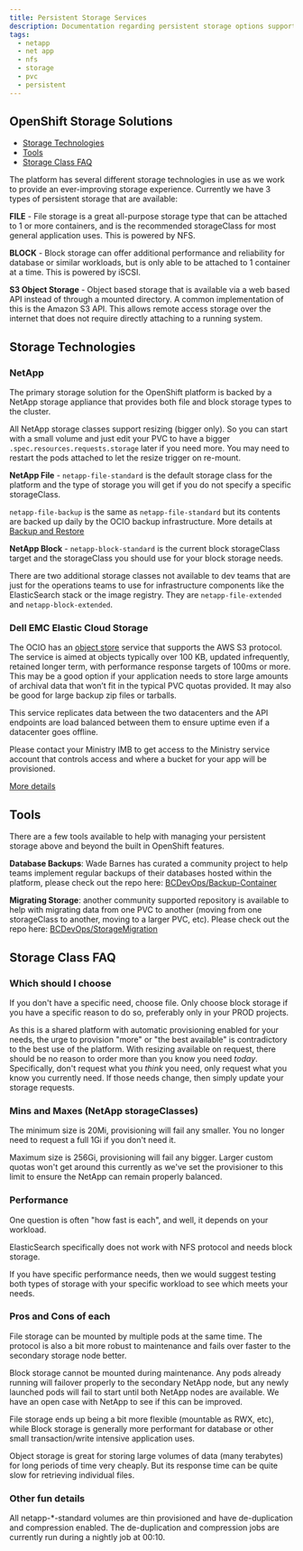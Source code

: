 ```yaml
---
title: Persistent Storage Services
description: Documentation regarding persistent storage options supported by the platform.
tags:
  - netapp
  - net app
  - nfs
  - storage
  - pvc
  - persistent
---
```


## OpenShift Storage Solutions

- [Storage Technologies](#storage-technologies)
- [Tools](#tools)
- [Storage Class FAQ](#storage-class-faq)

The platform has several different storage technologies in use as we work to provide an ever-improving storage experience. Currently we have 3 types of persistent storage that are available:

**FILE** - File storage is a great all-purpose storage type that can be attached to 1 or more containers, and is the recommended storageClass for most general application uses. This is powered by NFS.

**BLOCK** - Block storage can offer additional performance and reliability for database or similar workloads, but is only able to be attached to 1 container at a time. This is powered by iSCSI.

**S3 Object Storage** - Object based storage that is available via a web based API instead of through a mounted directory. A common implementation of this is the Amazon S3 API. This allows remote access storage over the internet that does not require directly attaching to a running system.

## Storage Technologies

### NetApp

The primary storage solution for the OpenShift platform is backed by a NetApp storage appliance that provides both file and block storage types to the cluster.

All NetApp storage classes support resizing (bigger only). So you can start with a small volume and just edit your PVC to have a bigger `.spec.resources.requests.storage` later if you need more. You may need to restart the pods attached to let the resize trigger on re-mount.

**NetApp File** - `netapp-file-standard` is the default storage class for the platform and the type of storage you will get if you do not specify a specific storageClass.

`netapp-file-backup` is the same as `netapp-file-standard` but its contents are backed up daily by the OCIO backup infrastructure. More details at [Backup and Restore](https://developer.gov.bc.ca/OCP4-Backup-and-Restore)

**NetApp Block** - `netapp-block-standard` is the current block storageClass target and the storageClass you should use for your block storage needs.

There are two additional storage classes not available to dev teams that are just for the operations teams to use for infrastructure components like the ElasticSearch stack or the image registry. They are `netapp-file-extended` and `netapp-block-extended`.

### Dell EMC Elastic Cloud Storage

The OCIO has an [object store](https://ssbc-client.gov.bc.ca/services/ObjectStorage/overview.htm) service that supports the AWS S3 protocol. The service is aimed at objects typically over 100 KB, updated infrequently, retained longer term, with performance response targets of 100ms or more. This may be a good option if your application needs to store large amounts of archival data that won’t fit in the typical PVC quotas provided. It may also be good for large backup zip files or tarballs.

This service replicates data between the two datacenters and the API endpoints are load balanced between them to ensure uptime even if a datacenter goes offline.

Please contact your Ministry IMB to get access to the Ministry service account that controls access and where a bucket for your app will be provisioned.

[More details](https://github.com/BCDevOps/OpenShift4-Migration/issues/59)

## Tools

There are a few tools available to help with managing your persistent storage above and beyond the built in OpenShift features.

**Database Backups**: Wade Barnes has curated a community project to help teams implement regular backups of their databases hosted within the platform, please check out the repo here: [BCDevOps/Backup-Container](https://github.com/bcdevops/backup-container)

**Migrating Storage**: another community supported repository is available to help with migrating data from one PVC to another (moving from one storageClass to another, moving to a larger PVC, etc). Please check out the repo here: [BCDevOps/StorageMigration](https://github.com/BCDevOps/StorageMigration)

## Storage Class FAQ

### Which should I choose

If you don't have a specific need, choose file. Only choose block storage if you have a specific reason to do so, preferably only in your PROD projects.

As this is a shared platform with automatic provisioning enabled for your needs, the urge to provision "more" or "the best available" is contradictory to the best use of the platform. With resizing available on request, there should be no reason to order more than you know you need *today*. Specifically, don't request what you *think* you need, only request what you know you currently need. If those needs change, then simply update your storage requests.

### Mins and Maxes (NetApp storageClasses)

The minimum size is 20Mi, provisioning will fail any smaller. You no longer need to request a full 1Gi if you don't need it.

Maximum size is 256Gi, provisioning will fail any bigger. Larger custom quotas won't get around this currently as we've set the provisioner to this limit to ensure the NetApp can remain properly balanced.

### Performance

One question is often "how fast is each", and well, it depends on your workload.

ElasticSearch specifically does not work with NFS protocol and needs block storage.

If you have specific performance needs, then we would suggest testing both types of storage with your specific workload to see which meets your needs.

### Pros and Cons of each

File storage can be mounted by multiple pods at the same time. The protocol is also a bit more robust to maintenance and fails over faster to the secondary storage node better.

Block storage cannot be mounted during maintenance. Any pods already running will failover properly to the secondary NetApp node, but any newly launched pods will fail to start until both NetApp nodes are available. We have an open case with NetApp to see if this can be improved.

File storage ends up being a bit more flexible (mountable as RWX, etc), while Block storage is generally more performant for database or other small transaction/write intensive application uses.

Object storage is great for storing large volumes of data (many terabytes) for long periods of time very cheaply. But its response time can be quite slow for retrieving individual files.

### Other fun details

All netapp-*-standard volumes are thin provisioned and have de-duplication and compression enabled. The de-duplication and compression jobs are currently run during a nightly job at 00:10.
